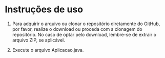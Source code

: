 # Instruções de uso

1. Para adquirir o arquivo ou clonar o repositório diretamente do GitHub, por favor, realize o download ou proceda com a clonagem do repositório. No caso de optar pelo download, lembre-se de extrair o arquivo ZIP, se aplicável.

2. Execute o arquivo Aplicacao.java.
